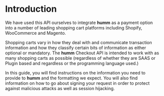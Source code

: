 # Introduction

We have used this API  ourselves to integrate **humm** as a payment option into a number of leading shopping cart platforms including Shopify, WooCommerce and Magento.

Shopping carts vary in how they deal with and communicate transaction information and how they classify certain bits of information as either optional or mandatory. The **humm** Checkout API is intended to work with as many shopping carts as possible (regardless of whether they are SAAS or Plugin based and regardless or the programming language used.)

In this guide, you will find instructions on the information you need to provide to **humm** and the formatting we expect. You will also find information on how to go about signing your request in order to protect against malicious attacks as well as session hijacking.
